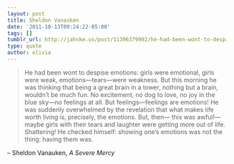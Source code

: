 ```yaml
---
layout: post
title: Sheldon Vanauken
date: '2011-10-13T09:24:22-05:00'
tags: []
tumblr_url: http://jahnke.us/post/11396379902/he-had-been-wont-to-despise-emotions-girls-were
type: quote
author: olivia
---
```


> He had been wont to despise emotions: girls were emotional, girls were weak, emotions—tears—were weakness. But this morning he was thinking that being a great brain in a tower, nothing but a brain, wouldn’t be much fun. No excitement, no dog to love, no joy in the blue sky—no feelings at all. But feelings—feelings are emotions! He was suddenly overwhelmed by the revelation that what makes life worth living is, precisely, the emotions. But, then— this was awful!— maybe girls with their tears and laughter were getting more out of life. Shattering! He checked himself: showing one’s emotions was not the thing: having them was.

– Sheldon Vanauken, *A Severe Mercy*
